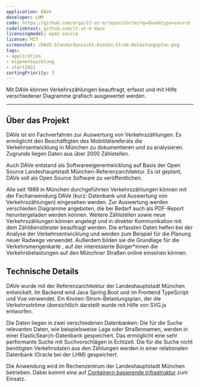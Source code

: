 ```yaml
---
application: DAVe
developer: LHM
code: https://github.com/orgs/it-at-m/repositories?q=dave&type=source
codelinktext: github.com/it-at-m dave
licensingmodel: open source
license: MIT
screenshot: /DAVE-Standardansicht-Knoten-Strom-Belastungsplan.png
tags:
- application
- eigenentwicklung
- start2021
sortingPriority: 3
---
```

Mit DAVe können Verkehrszählungen beauftragt, erfasst und mit Hilfe verschiedener Diagramme grafisch ausgewertet werden.

---

## Über das Projekt

DAVe  ist ein Fachverfahren zur Auswertung von Verkehrszählungen. Es ermöglicht den Beschäftigten des Mobilitätsreferats die Verkehrsentwicklung in München zu dokumentieren und zu analysieren. Zugrunde liegen Daten aus über 2000 Zählstellen.
 
Auch DAVe entstand als Softwareeigenentwicklung auf Basis der Open Source Landeshauptstadt München-Referenzarchitektur. Es ist geplant, DAVe soll als Open Source Software zu veröffentlichen.

Alle seit 1989 in München durchgeführten Verkehrszählungen können mit der Fachanwendung DAVe (kurz: Datenbank und Auswertung von Verkehrszählungen) eingesehen werden. Zur Auswertung werden verschieden Diagramme angeboten, die bei Bedarf auch als PDF-Report heruntergeladen werden können. Weitere Zählstellen sowie neue Verkehrszählungen können angelegt und in direkter Kommunikation mit dem Zähldienstleister beauftragt werden.
Die erfassten Daten helfen bei der Analyse der Verkehrsentwicklung und werden zum Beispiel für die Planung neuer Radwege verwendet. Außerdem bilden sie die Grundlage für die Verkehrsmengenkarte
, auf der interessierte Bürger*innen die Verkehrsbelastungen auf den Münchner Straßen online einsehen können.

## Technische Details

DAVe wurde mit der Referenzarchitektur der Landeshauptstadt München entwickelt. Im Backend wird Java Spring Boot und im Frontend TypeScript und Vue verwendet. Ein Knoten-Strom-Belastungsplan, der die Verkehrsströme übersichtlich darstellt wurde mit Hilfe von SVG.js entworfen.

Die Daten liegen in zwei verschiedenen Datenbanken: Die für die Suche relevanten Daten, wie beispielsweise Lage oder Straßennamen, werden in einer ElasticSearch-Datenbank gespeichert. Das ermöglicht eine sehr performante Suche mit Suchvorschlägen in Echtzeit. Die für die Suche nicht benötigten Verkehrsdaten aus den Zählungen werden in einer relationalen Datenbank (Oracle bei der LHM) gespeichert.

Die Anwendung wird im Rechenzentrum der Landeshauptstadt München betrieben. Dabei kommt eine auf [Containern basierende Infrastruktur](openshift) zum Einsatz.
